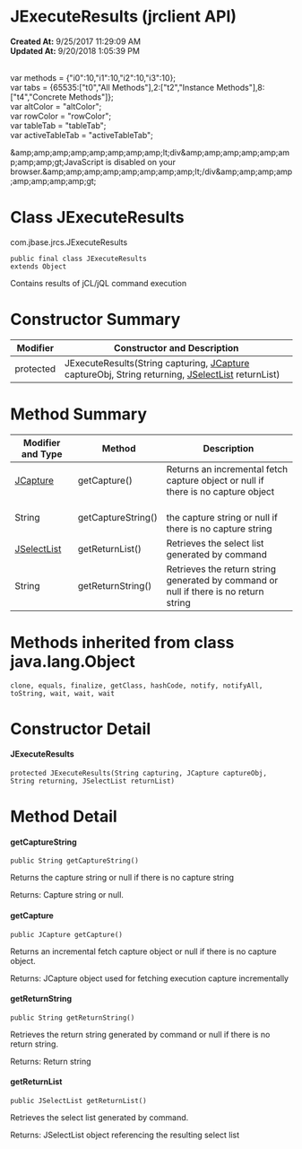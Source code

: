 # JExecuteResults (jrclient API)

**Created At:** 9/25/2017 11:29:09 AM  
**Updated At:** 9/20/2018 1:05:39 PM  

<!--<br>    try {<br>        if (location.href.indexOf('is-external=true') == -1) {<br>            parent.document.title="JExecuteResults (jrclient   API)";<br>        }<br>    }<br>    catch(err) {<br>    }<br>//--><br>var methods = {"i0":10,"i1":10,"i2":10,"i3":10};<br>var tabs = {65535:["t0","All Methods"],2:["t2","Instance Methods"],8:["t4","Concrete Methods"]};<br>var altColor = "altColor";<br>var rowColor = "rowColor";<br>var tableTab = "tableTab";<br>var activeTableTab = "activeTableTab";&amp;amp;amp;amp;amp;amp;amp;amp;amp;lt;div&amp;amp;amp;amp;amp;amp;amp;amp;amp;gt;JavaScript is disabled on your browser.&amp;amp;amp;amp;amp;amp;amp;amp;amp;lt;/div&amp;amp;amp;amp;amp;amp;amp;amp;amp;gt;


# Class JExecuteResults
com.jbase.jrcs.JExecuteResults

```
public final class JExecuteResults
extends Object
```

Contains results of jCL/jQL command execution




# Constructor Summary


| Modifier<br> | Constructor and Description<br> |
| --- | --- |
| protected<br> | JExecuteResults(String capturing, [JCapture](com_jbase_jrcs_jcapture "class in com.jbase.jrcs") captureObj, String returning, [JSelectList](com_jbase_jrcs_jselectlist "class in com.jbase.jrcs") returnList)<br> |






# 

# Method Summary


| Modifier and Type<br> |  Method<br> |  Description<br> |
| --- | --- | --- |
| [JCapture](com_jbase_jrcs_jcapture "class in com.jbase.jrcs")<br> | getCapture()<br> | Returns an incremental fetch capture object or null if there is no capture object<br> |
| String<br> | getCaptureString()<br> | <br>the capture string or null if there is no capture string<br> |
| [JSelectList](com_jbase_jrcs_jselectlist "class in com.jbase.jrcs")<br> | getReturnList()<br> | Retrieves the select list generated by command<br> |
| String<br> | getReturnString()<br> | Retrieves the return string generated by command or null if there is no return string<br> |








# Methods inherited from class java.lang.Object
`clone, equals, finalize, getClass, hashCode, notify, notifyAll, toString, wait, wait, wait`

### 




# Constructor Detail

#### **JExecuteResults**

```
protected JExecuteResults(String capturing, JCapture captureObj, String returning, JSelectList returnList)
```







# Method Detail

#### **getCaptureString**

```
public String getCaptureString() 
```

Returns the capture string or null if there is no capture string

Returns: Capture string or null.

#### 


#### 


#### **getCapture**

```
public JCapture getCapture()
```

Returns an incremental fetch capture object or null if there is no capture object.

Returns: JCapture object used for fetching execution capture incrementally

#### 


#### 


#### **getReturnString**

```
public String getReturnString() 
```

Retrieves the return string generated by command or null if there is no return string.

Returns: Return string

#### 


#### 


#### **getReturnList**

```
public JSelectList getReturnList() 
```

Retrieves the select list generated by command.

Returns: JSelectList object referencing the resulting select list


